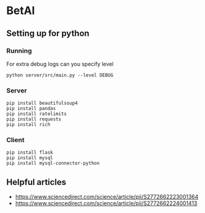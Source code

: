 # BetAI

## Setting up for python

### Running

For extra debug logs can you specify level
```
python server/src/main.py --level DEBUG
```

### Server
```
pip install beautifulsoup4
pip install pandas
pip install ratelimits
pip install requests
pip install rich
```

### Client
```
pip install flask
pip install mysql
pip install mysql-connector-python
```


## Helpful articles

* https://www.sciencedirect.com/science/article/pii/S2772662223001364
* https://www.sciencedirect.com/science/article/pii/S2772662224001413
